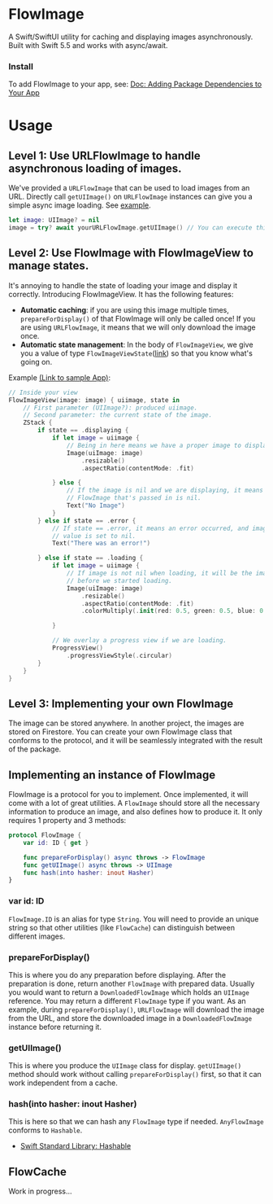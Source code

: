# FlowImage
A Swift/SwiftUI utility for caching and displaying images asynchronously. Built with Swift 5.5 and works with async/await.

### Install
To add FlowImage to your app, see: [Doc: Adding Package Dependencies to Your App](https://developer.apple.com/documentation/swift_packages/adding_package_dependencies_to_your_app)

# Usage
## Level 1: Use URLFlowImage to handle asynchronous loading of images.
We've provided a `URLFlowImage` that can be used to load images from an URL. Directly call `getUIImage()` on 
`URLFlowImage` instances can give you a simple async image loading. See [example](FlowImageSampleApp/FlowImageSampleApp/Level1View.swift).
```Swift
let image: UIImage? = nil
image = try? await yourURLFlowImage.getUIImage() // You can execute this in your view's .task{}
```

## Level 2: Use FlowImage with FlowImageView to manage states.
It's annoying to handle the state of loading your image and display it correctly. Introducing FlowImageView. It has the following
features:
- **Automatic caching**: if you are using this image multiple times, `prepareForDisplay()` of that FlowImage will only be called once! If you are using `URLFlowImage`, it means that we will only download the image once. 
- **Automatic state management**: In the body of `FlowImageView`, we give you a value of type `FlowImageViewState`([link](Source/FlowImage/FlowImageView/FlowImageViewState)) so that you know what's going on. 

Example [(Link to sample App)](FlowImageSampleApp/FlowImageSampleApp/Level2View.swift):
```Swift
// Inside your view
FlowImageView(image: image) { uiimage, state in
    // First parameter (UIImage?): produced uiimage.
    // Second parameter: the current state of the image.
    ZStack {
        if state == .displaying {
            if let image = uiimage {
                // Being in here means we have a proper image to display
                Image(uiImage: image)
                    .resizable()
                    .aspectRatio(contentMode: .fit)

            } else {
                // If the image is nil and we are displaying, it means the
                // FlowImage that's passed in is nil.
                Text("No Image")
            }
        } else if state == .error {
            // If state == .error, it means an error occurred, and image
            // value is set to nil.
            Text("There was an error!")

        } else if state == .loading {
            if let image = uiimage {
                // If image is not nil when loading, it will be the image
                // before we started loading.
                Image(uiImage: image)
                    .resizable()
                    .aspectRatio(contentMode: .fit)
                    .colorMultiply(.init(red: 0.5, green: 0.5, blue: 0.5))

            }

            // We overlay a progress view if we are loading.
            ProgressView()
                .progressViewStyle(.circular)
        }
    }
}
```

## Level 3: Implementing your own FlowImage
The image can be stored anywhere. In another project, the images are stored on 
Firestore. You can create your own FlowImage class that conforms to the protocol,
and it will be seamlessly integrated with the result of the package.


## Implementing an instance of FlowImage

FlowImage is a protocol for you to implement. Once implemented, it will come with 
a lot of great utilities. A `FlowImage` should store all the necessary information 
to produce an image, and also defines how to produce it.
It only requires 1 property and 3 methods:
```Swift
protocol FlowImage {
    var id: ID { get }

    func prepareForDisplay() async throws -> FlowImage
    func getUIImage() async throws -> UIImage
    func hash(into hasher: inout Hasher)
}
```
### var id: ID
`FlowImage.ID` is an alias for type `String`. You will need to provide an unique string so that other utilities (like `FlowCache`) can distinguish
between different images.


### prepareForDisplay()
This is where you do any preparation before displaying. After the preparation is done, return another `FlowImage` with prepared data.
Usually you would want to return a `DownloadedFlowImage` which holds an `UIImage` reference. You may return a different `FlowImage` 
type if you want. As an example, during `prepareForDisplay()`, `URLFlowImage` will download the image from the URL, and store the 
downloaded image in a `DownloadedFlowImage` instance before returning it.

### getUIImage() 
This is where you produce the `UIImage` class for display. `getUIImage()` method should work without calling `prepareForDisplay()` first, so that 
it can work independent from a cache.

### hash(into hasher: inout Hasher)
This is here so that we can hash any `FlowImage` type if needed. `AnyFlowImage` conforms to `Hashable`.
- [Swift Standard Library: Hashable](https://developer.apple.com/documentation/swift/hashable)


## FlowCache
Work in progress...
